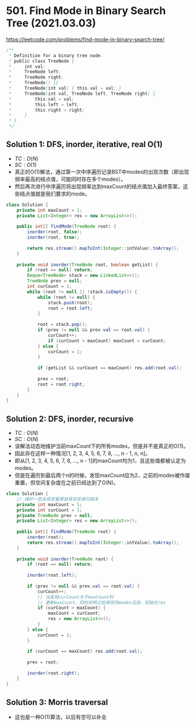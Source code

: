 # 501. Find Mode in Binary Search Tree (2021.03.03)

https://leetcode.com/problems/find-mode-in-binary-search-tree/

```java
/**
 * Definition for a binary tree node.
 * public class TreeNode {
 *     int val;
 *     TreeNode left;
 *     TreeNode right;
 *     TreeNode() {}
 *     TreeNode(int val) { this.val = val; }
 *     TreeNode(int val, TreeNode left, TreeNode right) {
 *         this.val = val;
 *         this.left = left;
 *         this.right = right;
 *     }
 * }
 */
```

## Solution 1: DFS, inorder, iterative, real O(1)

- $TC:O(N)$
- $SC:O(1)$
- 真正的O(1)解法，通过第一次中序遍历记录BST中modes的出现次数（即出现频率最高的结点值，可能同时存在多个modes）。
- 然后再次进行中序遍历将出现频率达到maxCount的结点值加入最终答案，这些结点值就是我们要求的mode。

```java
class Solution {
    private int maxCount = 1;
    private List<Integer> res = new ArrayList<>();
    
    public int[] findMode(TreeNode root) {    
        inorder(root, false);
        inorder(root, true);
        
        return res.stream().mapToInt(Integer::intValue).toArray();
    }
    
    private void inorder(TreeNode root, boolean getList) {
        if (root == null) return;
        Deque<TreeNode> stack = new LinkedList<>();
        TreeNode prev = null;
        int curCount = 1;
        while (root != null || !stack.isEmpty()) {
            while (root != null) {
                stack.push(root);
                root = root.left;
            }
            
            root = stack.pop();
            if (prev != null && prev.val == root.val) {
                curCount++;
                if (curCount > maxCount) maxCount = curCount;
            } else {
                curCount = 1;
            }
            
            if (getList && curCount == maxCount) res.add(root.val);
            
            prev = root;
            root = root.right;
        }
    }
}
```

## Solution 2: DFS, inorder, recursive

- $TC:O(N)$
- $SC:O(N)$
- 该解法动态地维护当前maxCount下的所有modes，但是并不是真正的O(1)。
- 因此存在这样一种情况[1, 2, 3, 4, 5, 6, 7, 8, ..., n - 1, n, n]。
- 即从[1, 2, 3, 4, 5, 6, 7, 8, ..., n - 1]的maxCount均为1，且这些值都被认定为modes。
- 但是在遍历到最后两个n的时候，发现maxCount应为2，之前的modes被作废重置，但空间复杂度在之前已经达到了O(N)。

```java
class Solution {
    // 维护一些全局变量更容易实现递归版本
    private int maxCount = 1;
    private int curCount = 1;
    private TreeNode prev = null;
    private List<Integer> res = new ArrayList<>();
    
    public int[] findMode(TreeNode root) {    
        inorder(root);
        return res.stream().mapToInt(Integer::intValue).toArray();
    }
    
    private void inorder(TreeNode root) {
        if (root == null) return;
        
        inorder(root.left);
        
        if (prev != null && prev.val == root.val) {
            curCount++;
            // 当发现curCount大于maxCount时
            // 更新maxCount，同时说明之前保存的modes无效，初始化res
            if (curCount > maxCount) {
                maxCount = curCount;
                res = new ArrayList<>();
            }
        } else {
            curCount = 1;
        }
        
        if (curCount == maxCount) res.add(root.val);
        
        prev = root;
        
        inorder(root.right);
    }
}
```

## Solution 3: Morris traversal
- 这也是一种O(1)算法，以后有空可以补全
